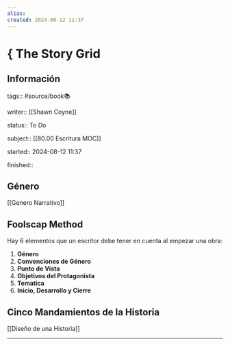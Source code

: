 ```yaml
---
alias: 
created: 2024-08-12 11:37
---
```

# { The Story Grid
## Información
tags:: #source/book📚 

writer:: [[Shawn Coyne]]

status:: To Do

subject:: [[80.00 Escritura MOC]]

started:: 2024-08-12 11:37

finished::

## Género
[[Genero Narrativo]]

## Foolscap Method
Hay 6 elementos que un escritor debe tener en cuenta al empezar una obra:
1. **Género**
2. **Convenciones de Género**
3. **Punto de Vista**
4. **Objetivos del Protagonista**
5. **Tematica**
6. **Inicio, Desarrollo y Cierre**

## Cinco Mandamientos de la Historia
[[Diseño de una Historia]]
___

